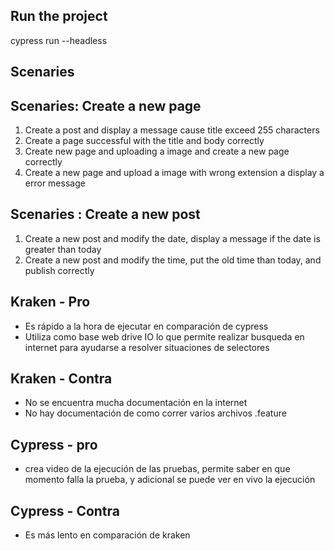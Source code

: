 ## Run the project 
cypress run --headless

## Scenaries

## Scenaries: Create a new page 
1. Create a post and display a message cause title exceed 255 characters
2. Create a page successful with the title and body correctly
3. Create new page and uploading a image and create a new page correctly
4. Create a new page and upload a image with wrong extension a display a error message

## Scenaries : Create a new post
1. Create a new post and modify the date, display a message if the date is greater than  today
2. Create a new post and modify the time, put the old time than today, and publish correctly

## Kraken - Pro
* Es rápido a la hora de ejecutar en comparación de cypress 
* Utiliza como base web drive IO lo que permite realizar busqueda en internet para ayudarse a resolver situaciones de selectores
## Kraken - Contra
* No se encuentra mucha documentación en la internet 
* No hay documentación de como correr varios archivos .feature

## Cypress - pro
* crea video de la ejecución de las pruebas, permite saber en que momento falla la prueba, y adicional se puede ver en vivo la ejecución

## Cypress - Contra
* Es más lento en comparación de kraken
